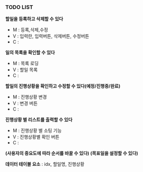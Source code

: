 ### TODO LIST

**할일을 등록하고 삭제할 수 있다**
- M : 등록,삭제,수정
- V : 입력란, 입력버튼, 삭제버튼, 수정버튼
- C :  

**일의 목록을 확인할 수 있다**
- M : 목록 로딩
- V :  할일 목록
- C :  

**할일의 진행상황을 확인하고 수정할 수 있다(예정/진행중/완료)**
- M : 진행상황 변경
- V : 변경 버튼
- C :  

**진행상황 별 리스트를 출력할 수 있다**
- M : 진행상황 별 소팅 기능
- V : 진행상황별 확인 버튼
- C :

**(사용자의 중요도에 따라 순서를 바꿀 수 있다)**
**(목표일을 설정할 수 있다)**

**데이터 테이블 요소** : idx, 할일명, 진행상황
